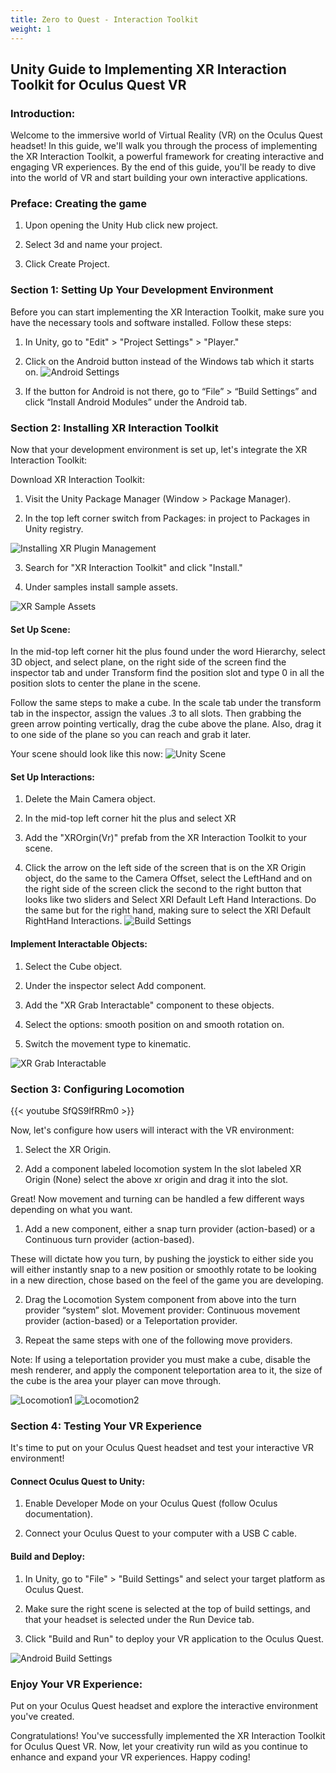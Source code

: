 ```yaml
---
title: Zero to Quest - Interaction Toolkit
weight: 1
---
```


 ## Unity Guide to Implementing XR Interaction Toolkit for Oculus Quest VR

### Introduction:
Welcome to the immersive world of Virtual Reality (VR) on the Oculus Quest headset! In this guide, we'll walk you through the process of implementing the XR Interaction Toolkit, a powerful framework for creating interactive and engaging VR experiences. By the end of this guide, you'll be ready to dive into the world of VR and start building your own interactive applications.


### Preface: Creating the game
1. Upon opening the Unity Hub click new project.

2. Select 3d and name your project.

3. Click Create Project.

### Section 1: Setting Up Your Development Environment
Before you can start implementing the XR Interaction Toolkit, make sure you have the necessary tools and software installed. Follow these steps:

 1. In Unity, go to "Edit" > "Project Settings" > "Player."

 2. Click on the Android button instead of the Windows tab which it starts on. 
 ![Android Settings](/images/unity/Zero-XR/Android.png)
 
 3. If the button for Android is not there, go to “File” > “Build Settings” and click “Install Android Modules” under the Android tab.

### Section 2: Installing XR Interaction Toolkit

Now that your development environment is set up, let's integrate the XR Interaction Toolkit:

Download XR Interaction Toolkit:

 1. Visit the Unity Package Manager (Window > Package Manager).
 
 2. In the top left corner switch from Packages: in project to Packages in Unity registry. 
 
 ![Installing XR Plugin Management](/images/unity/Zero-XR/Packagemanager.png)

 3. Search for "XR Interaction Toolkit" and click "Install."

 4. Under samples install sample assets. 
 

 ![XR Sample Assets](/images/unity/Zero-XR/SampleAssets.png)

#### Set Up Scene:

In the mid-top left corner hit the plus found under the word Hierarchy, select 3D object, and select plane, on the right side of the screen find the inspector tab and under Transform find the position slot and type 0 in all the position slots to center the plane in the scene.

Follow the same steps to make a cube. In the scale tab under the transform tab in the inspector, assign the values .3 to all slots. Then grabbing the green arrow pointing vertically, drag the cube above the plane. Also, drag it to one side of the plane so you can reach and grab it later.

Your scene should look like this now:
 ![Unity Scene](/images/unity/Zero-XR/Scene.png)
 
 #### Set Up Interactions:
1. Delete the Main Camera object.
 
2. In the mid-top left corner hit the plus and select XR

3. Add the "XROrgin(Vr)" prefab from the XR Interaction Toolkit to your scene.

4. Click the arrow on the left side of the screen that is on the XR Origin object, do the same to the Camera Offset, select the LeftHand and on the right side of the screen click the second to the right button that looks like two sliders and Select XRI Default Left Hand Interactions. Do the same but for the right hand, making sure to select the XRI Default RightHand Interactions.
 ![Build Settings](/images/unity/Zero-XR/BuildSetting.png)
 
 #### Implement Interactable Objects:
1. Select the Cube object.

2. Under the inspector select Add component.

3. Add the "XR Grab Interactable" component to these objects.

4. Select the options: smooth position on and smooth rotation on.

5. Switch the movement type to kinematic.  


 ![XR Grab Interactable](/images/unity/Zero-XR/XRGrab.png)
 
 ### Section 3: Configuring Locomotion
{{< youtube SfQS9lfRRm0 >}}

Now, let's configure how users will interact with the VR environment:
 
1. Select the XR Origin.

2. Add a component labeled locomotion system
In the slot labeled XR Origin (None) select the above xr origin and drag it into the slot.

Great! Now movement and turning can be handled a few different ways depending on what you want. 

1. Add a new component, either a snap turn provider (action-based) or a Continuous turn provider (action-based). 

These will dictate how you turn, by pushing the joystick to either side you will either instantly snap to a new position or smoothly rotate to be looking in a new direction, chose based on the feel of the game you are developing. 

2. Drag the Locomotion System component from above into the turn provider “system” slot.
Movement provider: Continuous movement provider (action-based) or a Teleportation provider.

3. Repeat the same steps with one of the following move providers.

Note: If using a teleportation provider you must make a cube, disable the mesh renderer, and apply the component teleportation area to it, the size of the cube is the area your player can move through.

 ![Locomotion1](/images/unity/Zero-XR/Locomotion1.png) ![Locomotion2](/images/unity/Zero-XR/Locomotion2.png)


### Section 4: Testing Your VR Experience

It's time to put on your Oculus Quest headset and test your interactive VR environment!

#### Connect Oculus Quest to Unity:
1. Enable Developer Mode on your Oculus Quest (follow Oculus documentation).

2. Connect your Oculus Quest to your computer with a USB C cable.

#### Build and Deploy:

1. In Unity, go to "File" > "Build Settings" and select your target platform as Oculus Quest.

2. Make sure the right scene is selected at the top of build settings, and that your headset is selected under the Run Device tab.

3. Click "Build and Run" to deploy your VR application to the Oculus Quest.

  ![Android Build Settings](/images/unity/Zero-XR/BuildAndroid.png)


### Enjoy Your VR Experience:

Put on your Oculus Quest headset and explore the interactive environment you've created.

Congratulations! You've successfully implemented the XR Interaction Toolkit for Oculus Quest VR. Now, let your creativity run wild as you continue to enhance and expand your VR experiences. Happy coding!
